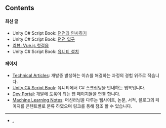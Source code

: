 ## Contents

#### 최신 글

- Unity C# Script Book: [던전과 인사하기](technical_articles/unity_csharp_script_book/hello_dungeon/index.md)
- Unity C# Script Book: [던전 입구](technical_articles/unity_csharp_script_book/entrance_dungeon/index.md)
- [리뷰: Vue.js 첫걸음](technical_articles/vue/vue_js_first_step.md)
- Unity C# Script Book: [유니티 설치](technical_articles/unity_csharp_script_book/install/index.md)

#### 페이지

- [Technical Articles](./technical_articles/index.md): 개발중 발생하는 이슈를 해결하는 과정의 경험 위주로 적습니다.
- [Unity C# Script Book](technical_articles/unity_csharp_script_book/index.md): 유니티에서 C# 스크립팅을 안내하는 웹북입니다.
- [Dev Portal](dev_portal/index.md): 개발에 도움이 되는 웹 페이지들을 연결 합니다.
- [Machine Learning Notes](./machine_learning_notes/index.md): 머신러닝을 다루는 웹사이트, 논문, 서적, 블로그의 페이지를 콘텐트별로 분류 하였으며 링크를 통해 참조 할 수 있습니다.





---

- [.](./medical_information_systems/index.md)



